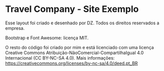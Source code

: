 Travel Company - Site Exemplo
=============================

Esse layout foi criado e desenhado por DZ. Todos os direitos reservados a empresa.

Bootstrap e Font Awesome: licença MIT.

O resto do código foi criado por mim e está licenciado com uma licença Creative Commons Atribuição-NãoComercial-CompartilhaIgual 4.0 Internacional (CC BY-NC-SA 4.0). Mais informações: https://creativecommons.org/licenses/by-nc-sa/4.0/deed.pt_BR